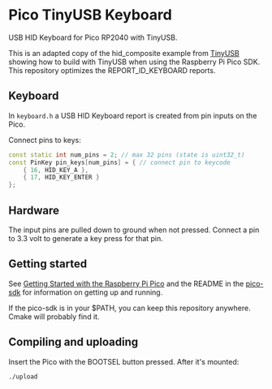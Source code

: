 # Pico TinyUSB Keyboard

USB HID Keyboard for Pico RP2040 with TinyUSB.

This is an adapted copy of the hid_composite example from [TinyUSB](https://github.com/hathach/tinyusb/tree/master/examples/device/hid_composite) showing how to build with TinyUSB when using the Raspberry Pi Pico SDK. This repository optimizes the REPORT_ID_KEYBOARD reports.

## Keyboard

In `keyboard.h` a USB HID Keyboard report is created from pin inputs on the Pico. 

Connect pins to keys:
```c++
const static int num_pins = 2; // max 32 pins (state is uint32_t)
const PinKey pin_keys[num_pins] = { // connect pin to keycode
	{ 16, HID_KEY_A },
	{ 17, HID_KEY_ENTER }
};
```

## Hardware

The input pins are pulled down to ground when not pressed. Connect a pin to 3.3 volt to generate a key press for that pin.

## Getting started

See [Getting Started with the Raspberry Pi Pico](https://rptl.io/pico-get-started) and the README in the [pico-sdk](https://github.com/raspberrypi/pico-sdk) for information on getting up and running.

If the pico-sdk is in your $PATH, you can keep this repository anywhere. Cmake will probably find it.

## Compiling and uploading

Insert the Pico with the BOOTSEL button pressed. After it's mounted:

```bash
./upload
```
